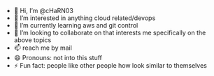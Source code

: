 - 👋 Hi, I’m @cHaRN03
- 👀 I’m interested in anything cloud related/devops
- 🌱 I’m currently learning aws and git control
- 💞️ I’m looking to collaborate on that interests me specifically on the above topics
- 📫 reach me by mail 
- 😄 Pronouns: not into this stuff
- ⚡ Fun fact: people like other people how look similar to themselves

<!---
cHaRN03/cHaRN03 is a ✨ special ✨ repository because its `README.md` (this file) appears on your GitHub profile.
You can click the Preview link to take a look at your changes.
--->
